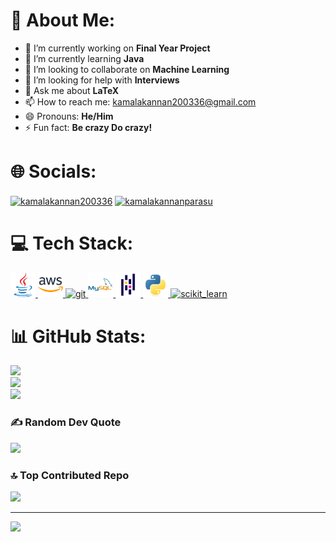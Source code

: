 # 💫 About Me:
- 🔭 I’m currently working on **Final Year Project**
- 🌱 I’m currently learning **Java**
- 👯 I’m looking to collaborate on **Machine Learning**
- 🤔 I’m looking for help with **Interviews**
- 💬 Ask me about **LaTeX**
- 📫 How to reach me: kamalakannan200336@gmail.com
- 😄 Pronouns: **He/Him**
- ⚡ Fun fact: **Be crazy Do crazy!**


# 🌐 Socials:
<p align="left">
<a href="https://linkedin.com/in/kamalakannan200336" target="blank"><img align="center" src="https://raw.githubusercontent.com/rahuldkjain/github-profile-readme-generator/master/src/images/icons/Social/linked-in-alt.svg" alt="kamalakannan200336" height="30" width="40" /></a>
<a href="https://kaggle.com/kamalakannanparasu" target="blank"><img align="center" src="https://raw.githubusercontent.com/rahuldkjain/github-profile-readme-generator/master/src/images/icons/Social/kaggle.svg" alt="kamalakannanparasu" height="30" width="40" /></a>
</p>

# 💻 Tech Stack:
<p align="left"> <a href="https://www.java.com" target="_blank" rel="noreferrer"> <img src="https://raw.githubusercontent.com/devicons/devicon/master/icons/java/java-original.svg" alt="java" width="40" height="40"/> </a> <a href="https://aws.amazon.com" target="_blank" rel="noreferrer"> <img src="https://raw.githubusercontent.com/devicons/devicon/master/icons/amazonwebservices/amazonwebservices-original-wordmark.svg" alt="aws" width="40" height="40"/> </a> <a href="https://git-scm.com/" target="_blank" rel="noreferrer"> <img src="https://www.vectorlogo.zone/logos/git-scm/git-scm-icon.svg" alt="git" width="40" height="40"/> </a>  <a href="https://www.mysql.com/" target="_blank" rel="noreferrer"> <img src="https://raw.githubusercontent.com/devicons/devicon/master/icons/mysql/mysql-original-wordmark.svg" alt="mysql" width="40" height="40"/> </a> <a href="https://pandas.pydata.org/" target="_blank" rel="noreferrer"> <img src="https://raw.githubusercontent.com/devicons/devicon/2ae2a900d2f041da66e950e4d48052658d850630/icons/pandas/pandas-original.svg" alt="pandas" width="40" height="40"/> </a> <a href="https://www.python.org" target="_blank" rel="noreferrer"> <img src="https://raw.githubusercontent.com/devicons/devicon/master/icons/python/python-original.svg" alt="python" width="40" height="40"/> </a> <a href="https://scikit-learn.org/" target="_blank" rel="noreferrer"> <img src="https://upload.wikimedia.org/wikipedia/commons/0/05/Scikit_learn_logo_small.svg" alt="scikit_learn" width="40" height="40"/> </a> </p>


# 📊 GitHub Stats:
![](https://github-readme-stats-sigma-five.vercel.app/api?username=Kamalakannan1&theme=city_light&hide_border=false&include_all_commits=false&count_private=false)<br/>
![](https://github-readme-streak-stats.herokuapp.com/?user=Kamalakannan1&theme=city_light&hide_border=false)<br/>
![](https://github-readme-stats-sigma-five.vercel.app/api/top-langs/?username=Kamalakannan1&theme=city_light&hide_border=false&include_all_commits=false&count_private=false&layout=compact)

### ✍️ Random Dev Quote
![](https://quotes-github-readme.vercel.app/api?type=horizontal&theme=light)

### 🔝 Top Contributed Repo
![](https://github-contributor-stats.vercel.app/api?username=Kamalakannan1&limit=5&theme=flat&combine_all_yearly_contributions=true)

---
[![](https://visitcount.itsvg.in/api?id=Kamalakannan1&icon=0&color=12)](https://visitcount.itsvg.in)
